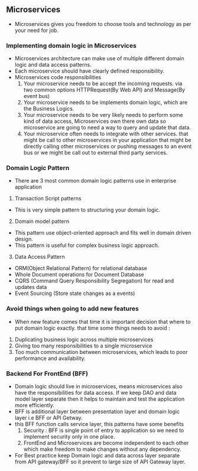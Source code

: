 ## Microservices
- Microservices gives you freedom to choose tools and technology as per your need for job.

### Implementing domain logic in Microservices
- Microservices architecture can make use of multiple different domain logic and data access patterns.
- Each microservice should have clearly defined responsibility. 
- Microservices code responsibilities
	1. Your microservice needs to be accept the incoming requests. via two common options HTTPRequest(By Web API) and Message(By event bus)
	2. Your microservice needs to be implements domain logic, which are the Business Logics.
	3. Your microservice needs to be very likely needs to perform some kind of data access, Microservices own there own data so microservice are going to need a way to query and update that data.
	4. Your microservice often needs to integrate with other services. that might be call to other microservices in your application that might be directly calling other microservices or pushing messages to an event bus or we might be call out to external third party services.
	
### Domain Logic Pattern
- There are 3 most common domain logic patterns use in enterprise application

1. Transaction Script patterns
- This is very simple pattern to structuring your domain logic.

2. Domain model pattern
- This pattern 	use object-oriented approach and fits well in domain driven design.
- This pattern is useful for complex business logic approach.

3. Data Access Pattern
- ORM(Object Relational Pattern) for relational database
- Whole Document operations for Document Database
- CQRS (Command Query Responsibility Segregation) for read and updates data
- Event Sourcing (Store state changes as a events)

### Avoid things when going to add new features
- When new feature comes that time it is important decision that where to put domain logic exactly. that time some things needs to avoid :
1. Duplicating business logic across multiple microservices 
2. Giving too many responsibilities to a single microservice
3. Too much communication between microservices, which leads to poor performance and availability.

### Backend For FrontEnd (BFF)
- Domain logic should live in microservices, means microservices also have the responsibilities for data access. If we keep DAO and data model layer separate then it helps to maintain and test the application more efficiently.
- BFF is additional layer between presentation layer and domain logic layer i.e BFF or API Getway.
- this BFF function calls service layer, this patterns have some benefits
	1. Security : BFF is single point of entry to application so we need to implement security only in one place.
	2. FrontEnd and Microservices are become independent to each other which make freedom to make changes without any dependency.
- For Best practice keep Domain logic and data across layer separate from API gateway/BFF so it prevent to large size of API Gateway layer.